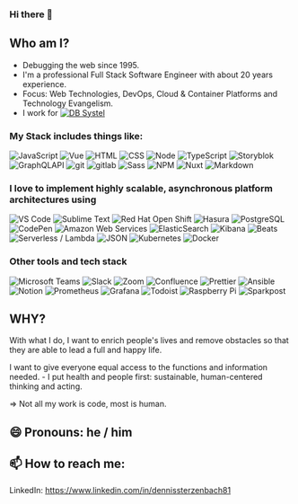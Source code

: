 ### Hi there 👋


## Who am I?
- Debugging the web since 1995.
- I'm a professional Full Stack Software Engineer with about 20 years experience. 
- Focus: Web Technologies, DevOps, Cloud & Container Platforms and Technology Evangelism.
- I work for [<img alt="DB Systel" src="https://img.shields.io/badge/-DB%20Systel-F01414?style=flat&logo=deutsche-bahn&logoColor=white" />](https://www.dbsystel.de/dbsystel)

### My Stack includes things like:

<p>
<img alt="JavaScript" src="https://img.shields.io/badge/-JavaScript-505050?style=flat&logo=JavaScript&logoColor=F7DF1E" />
<img alt="Vue" src="https://img.shields.io/badge/-Vue-4FC08D?style=flat&logo=vue.js&logoColor=white" />
<img alt="HTML" src="https://img.shields.io/badge/-HTML-E34F26?style=flat&logo=Html5&logoColor=white" />
<img alt="CSS" src="https://img.shields.io/badge/-CSS-1572B6?style=flat&logo=css3&logoColor=white" />
<img alt="Node" src="https://img.shields.io/badge/-Node-339933?style=flat&logo=node.js&logoColor=white" />
<img alt="TypeScript" src="https://img.shields.io/badge/-TypeScript-007ACC?style=flat&logo=typeScript&logoColor=white" />
<img alt="Storyblok" src="https://img.shields.io/badge/-storyblok-09b3af?style=flat&logo=storyblok&logoColor=white" />
<img alt="GraphQLAPI" src="https://img.shields.io/badge/-GraphQL-E535AB?style=flat&logo=graphql&logoColor=white" />
<img alt="git" src="https://img.shields.io/badge/-Git-F05032?style=flat&logo=git&logoColor=white" />
<img alt="gitlab" src="https://img.shields.io/badge/-Gitlab-505050?style=flat&logo=gitlab&logoColor=white" />
<img alt="Sass" src="https://img.shields.io/badge/-Sass-CC6699?style=flat&logo=sass&logoColor=white" />
<img alt="NPM" src="https://img.shields.io/badge/-NPM-CB3837?style=flat&logo=npm&logoColor=white" />
<img alt="Nuxt" src="https://img.shields.io/badge/-Nuxt-00C58E?style=flat&logo=Nuxt.js&logoColor=white" />
<img alt="Markdown" src="https://img.shields.io/badge/-Markdown-000000?style=flat&logo=Markdown&logoColor=white" />
</p>

### I love to implement highly scalable, asynchronous platform architectures using 

<p>
<img alt="VS Code" src="https://img.shields.io/badge/-VS%20Code-007ACC?style=flat&logo=visual-studio-code&logoColor=white" />
<img alt="Sublime Text" src="https://img.shields.io/badge/-Sublime%20Text-FF9800?style=flat&logo=sublime-text&logoColor=444444" />
<img alt="Red Hat Open Shift" src="https://img.shields.io/badge/-Red%20Hat%20Open%20Shift-EE0000?style=flat&logo=red-hat-open-shift&logoColor=white" />
<img alt="Hasura" src="https://img.shields.io/badge/-Hasura-1EB4D4?style=flat&logo=hasura&logoColor=white" />
<img alt="PostgreSQL" src="https://img.shields.io/badge/-PostgreSQL-336791?style=flat&logo=postgresql&logoColor=white" />
<img alt="CodePen" src="https://img.shields.io/badge/-CodePen-000000?style=flat&logo=codepen&logoColor=white" />
<img alt="Amazon Web Services" src="https://img.shields.io/badge/-AWS-232F3E?style=flat&logo=amazon-aws&logoColor=white" />
<img alt="ElasticSearch" src="https://img.shields.io/badge/-ElasticSearch-005571?style=flat&logo=elasticsearch&logoColor=white" />
<img alt="Kibana" src="https://img.shields.io/badge/-Kibana-005571?style=flat&logo=kibana&logoColor=white" />
<img alt="Beats" src="https://img.shields.io/badge/-Beats-005571?style=flat&logo=beats&logoColor=white" />
<img alt="Serverless / Lambda" src="https://img.shields.io/badge/-Serverless, Lambdas-FD5750?style=flat&logo=serverless&logoColor=white" />
<img alt="JSON" src="https://img.shields.io/badge/-JSON-000000?style=flat&logo=JSON&logoColor=white" />
<img alt="Kubernetes" src="https://img.shields.io/badge/-Kubernetes-326CE5?style=flat&logo=Kubernetes&logoColor=white" />
<img alt="Docker" src="https://img.shields.io/badge/-Docker-2496ED?style=flat&logo=Docker&logoColor=white" />
</p>

### Other tools and tech stack

<p>
<img alt="Microsoft Teams" src="https://img.shields.io/badge/-Microsoft%20Teams-6264A7?style=flat&logo=microsoft-teams&logoColor=white" />
<img alt="Slack" src="https://img.shields.io/badge/-Slack-4A154B?style=flat&logo=Slack&logoColor=white" />
<img alt="Zoom" src="https://img.shields.io/badge/-Zoom-2D8CFF?style=flat&logo=Zoom&logoColor=white" />
<img alt="Confluence" src="https://img.shields.io/badge/-Confluence-172B4D?style=flat&logo=Confluence&logoColor=white" />
<img alt="Prettier" src="https://img.shields.io/badge/-Prettier-F7B93E?style=flat&logo=Prettier&logoColor=white" />
<img alt="Ansible" src="https://img.shields.io/badge/-Ansible-EE0000?style=flat&logo=Ansible&logoColor=white" />
<img alt="Notion" src="https://img.shields.io/badge/-Notion-000000?style=flat&logo=Notion&logoColor=white" />
<img alt="Prometheus" src="https://img.shields.io/badge/-Prometheus-E6522C?style=flat&logo=Prometheus&logoColor=white" />  
<img alt="Grafana" src="https://img.shields.io/badge/-Grafana-F46800?style=flat&logo=Grafana&logoColor=white" />  
<img alt="Todoist" src="https://img.shields.io/badge/-Todoist-E44332?style=flat&logo=todoist&logoColor=white" />
<img alt="Raspberry Pi" src="https://img.shields.io/badge/-Raspberry%20pi-A22846?style=flat&logo=Raspberry-pi&logoColor=white" />
<img alt="Sparkpost" src="https://img.shields.io/badge/-Sparkpost-FA6423?style=flat&logo=Sparkpost&logoColor=white" />
</p>


## WHY?
With what I do, I want to enrich people's lives and remove obstacles so that they are able to lead a full and happy life.

I want to give everyone equal access to the functions and information needed. - I put health and people first: sustainable, human-centered thinking and acting.

=> Not all my work is code, most is human.


## 😄 Pronouns: he / him


## 📫 How to reach me:
LinkedIn: https://www.linkedin.com/in/dennissterzenbach81
